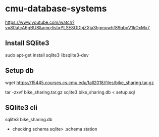 # cmu-database-systems
https://www.youtube.com/watch?v=80atcA6gBU8&amp;list=PLSE8ODhjZXja3hgmuwhf89qboV1kOxMx7


## Install SQlite3
sudo apt-get install sqlite3 libsqlite3-dev

## Setup db
 wget https://15445.courses.cs.cmu.edu/fall2018/files/bike_sharing.tar.gz

tar -zxvf bike_sharing.tar.gz
sqlite3 bike_sharing.db < setup.sql

## SQlite3 cli
sqlite3 bike_sharing.db

- checking schema
sqlite> .schema station

